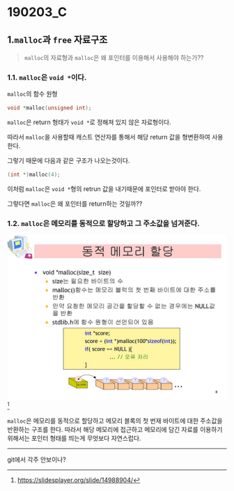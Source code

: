 # 190203_C

## 1.`malloc`과 `free` 자료구조

> `malloc`의 자료형과 `malloc`은 왜 포인터를 이용해서 사용해야 하는가??

### 1.1. `malloc`은 `void *`이다.

 `malloc`의 함수 원형

```c
void *malloc(unsigned int);
```

`malloc`은 return 형태가 `void *`로 정해져 있지 않은 자료형이다.

따라서 `malloc`을 사용할때 캐스트 연산자를 통해서 해당 return 값을 형변환하여 사용한다.

그렇기 때문에 다음과 같은 구조가 나오는것이다.

```c
(int *)malloc(4);
```

이처럼 `malloc`은 `void *`형의 retrun 값을 내기때문에 포인터로 받아야 한다.

그렇다면 `malloc`은 왜 포인터를 return하는 것일까??

### 1.2. `malloc`은 메모리를 동적으로 할당하고 그 주소값을 넘겨준다.

![malloc](..\images\190208_c_malloc_1.jpg)[^1] 

`malloc`은 메모리를 동적으로 할당하고 메모리 블록의 첫 번재 바이트에 대한 주소값을 반환하는 구조를 한다. 따라서 해당 메모리에 접근하고 메모리에 담긴 자료를 이용하기 위해서는 포인터 형태를 띄는게 무엇보다 자연스럽다.



-------------------------------------------------------
git에서 각주 안보이나?
[^1]:https://slidesplayer.org/slide/14988904/